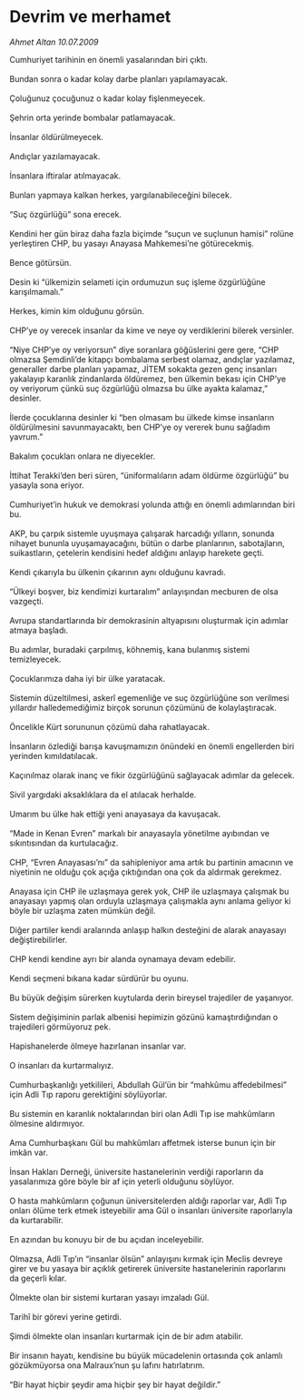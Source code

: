 # Devrim ve merhamet

*Ahmet Altan 10.07.2009*

<div class="taraf_structure_2col_1zq">
<div class="margen_n">



 <p>Cumhuriyet tarihinin en önemli yasalarından biri çıktı. <br/><br/>Bundan sonra o kadar kolay darbe planları yapılamayacak. <br/><br/>Çoluğunuz çocuğunuz o kadar kolay fişlenmeyecek. <br/><br/>Şehrin orta yerinde bombalar patlamayacak. <br/><br/>İnsanlar öldürülmeyecek. <br/><br/>Andıçlar yazılamayacak. <br/><br/>İnsanlara iftiralar atılmayacak. <br/><br/>Bunları yapmaya kalkan herkes, yargılanabileceğini bilecek. <br/><br/>“Suç özgürlüğü” sona erecek. <br/><br/>Kendini her gün biraz daha fazla biçimde “suçun ve suçlunun hamisi” rolüne yerleştiren CHP, bu yasayı Anayasa Mahkemesi’ne götürecekmiş. <br/><br/>Bence götürsün. <br/><br/>Desin ki “ülkemizin selameti için ordumuzun suç işleme özgürlüğüne karışılmamalı.” <br/><br/>Herkes, kimin kim olduğunu görsün. <br/><br/>CHP’ye oy verecek insanlar da kime ve neye oy verdiklerini bilerek versinler. <br/><br/>“Niye CHP’ye oy veriyorsun” diye soranlara göğüslerini gere gere, “CHP olmazsa Şemdinli’de kitapçı bombalama serbest olamaz, andıçlar yazılamaz, generaller darbe planları yapamaz, JİTEM sokakta gezen genç insanları yakalayıp karanlık zindanlarda öldüremez, ben ülkemin bekası için CHP’ye oy veriyorum çünkü suç özgürlüğü olmazsa bu ülke ayakta kalamaz,” desinler. <br/><br/>İlerde çocuklarına desinler ki “ben olmasam bu ülkede kimse insanların öldürülmesini savunmayacaktı, ben CHP’ye oy vererek bunu sağladım yavrum.” <br/><br/>Bakalım çocukları onlara ne diyecekler. <br/><br/>İttihat Terakki’den beri süren, “üniformalıların adam öldürme özgürlüğü” bu yasayla sona eriyor. <br/><br/>Cumhuriyet’in hukuk ve demokrasi yolunda attığı en önemli adımlarından biri bu. <br/><br/>AKP, bu çarpık sistemle uyuşmaya çalışarak harcadığı yılların, sonunda nihayet bununla uyuşamayacağını, bütün o darbe planlarının, sabotajların, suikastların, çetelerin kendisini hedef aldığını anlayıp harekete geçti. <br/><br/>Kendi çıkarıyla bu ülkenin çıkarının aynı olduğunu kavradı. <br/><br/>“Ülkeyi boşver, biz kendimizi kurtaralım” anlayışından mecburen de olsa vazgeçti. <br/><br/>Avrupa standartlarında bir demokrasinin altyapısını oluşturmak için adımlar atmaya başladı. <br/><br/>Bu adımlar, buradaki çarpılmış, köhnemiş, kana bulanmış sistemi temizleyecek. <br/><br/>Çocuklarımıza daha iyi bir ülke yaratacak. <br/><br/>Sistemin düzeltilmesi, askerî egemenliğe ve suç özgürlüğüne son verilmesi yıllardır halledemediğimiz birçok sorunun çözümünü de kolaylaştıracak. <br/><br/>Öncelikle Kürt sorununun çözümü daha rahatlayacak. <br/><br/>İnsanların özlediği barışa kavuşmamızın önündeki en önemli engellerden biri yerinden kımıldatılacak. <br/><br/>Kaçınılmaz olarak inanç ve fikir özgürlüğünü sağlayacak adımlar da gelecek. <br/><br/>Sivil yargıdaki aksaklıklara da el atılacak herhalde. <br/><br/>Umarım bu ülke hak ettiği yeni anayasaya da kavuşacak. <br/><br/>“Made in Kenan Evren” markalı bir anayasayla yönetilme ayıbından ve sıkıntısından da kurtulacağız. <br/><br/>CHP, “Evren Anayasası’nı” da sahipleniyor ama artık bu partinin amacının ve niyetinin ne olduğu çok açığa çıktığından ona çok da aldırmak gerekmez. <br/><br/>Anayasa için CHP ile uzlaşmaya gerek yok, CHP ile uzlaşmaya çalışmak bu anayasayı yapmış olan orduyla uzlaşmaya çalışmakla aynı anlama geliyor ki böyle bir uzlaşma zaten mümkün değil. <br/><br/>Diğer partiler kendi aralarında anlaşıp halkın desteğini de alarak anayasayı değiştirebilirler. <br/><br/>CHP kendi kendine ayrı bir alanda oynamaya devam edebilir. <br/><br/>Kendi seçmeni bıkana kadar sürdürür bu oyunu. <br/><br/>Bu büyük değişim sürerken kuytularda derin bireysel trajediler de yaşanıyor. <br/><br/>Sistem değişiminin parlak albenisi hepimizin gözünü kamaştırdığından o trajedileri görmüyoruz pek. <br/><br/>Hapishanelerde ölmeye hazırlanan insanlar var. <br/><br/>O insanları da kurtarmalıyız. <br/><br/>Cumhurbaşkanlığı yetkilileri, Abdullah Gül’ün bir “mahkûmu affedebilmesi” için Adli Tıp raporu gerektiğini söylüyorlar. <br/><br/>Bu sistemin en karanlık noktalarından biri olan Adli Tıp ise mahkûmların ölmesine aldırmıyor. <br/><br/>Ama Cumhurbaşkanı Gül bu mahkûmları affetmek isterse bunun için bir imkân var. <br/><br/>İnsan Hakları Derneği, üniversite hastanelerinin verdiği raporların da yasalarımıza göre böyle bir af için yeterli olduğunu söylüyor. <br/><br/>O hasta mahkûmların çoğunun üniversitelerden aldığı raporlar var, Adli Tıp onları ölüme terk etmek isteyebilir ama Gül o insanları üniversite raporlarıyla da kurtarabilir. <br/><br/>En azından bu konuyu bir de bu açıdan inceleyebilir. <br/><br/>Olmazsa, Adli Tıp’ın “insanlar ölsün” anlayışını kırmak için Meclis devreye girer ve bu yasaya bir açıklık getirerek üniversite hastanelerinin raporlarını da geçerli kılar. <br/><br/>Ölmekte olan bir sistemi kurtaran yasayı imzaladı Gül. <br/><br/>Tarihî bir görevi yerine getirdi. <br/><br/>Şimdi ölmekte olan insanları kurtarmak için de bir adım atabilir. <br/><br/>Bir insanın hayatı, kendisine bu büyük mücadelenin ortasında çok anlamlı gözükmüyorsa ona Malraux’nun şu lafını hatırlatırım. <br/><br/>“Bir hayat hiçbir şeydir ama hiçbir şey bir hayat değildir.”</p>
<br/>
<br/>
<br/>



<br/>


<div id="taraf_not">
</div>

</div>


</div>
